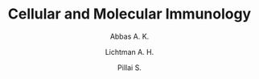 ---
type: Libro
subject: Inmunología
author: [Abbas A. K., Lichtman A. H., Pillai S.]
year: 2017
title: Cellular and Molecular Immunology
edition: 9th
publisher: Elsevier
---